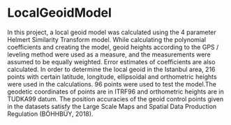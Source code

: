 # LocalGeoidModel
In this project, a local geoid model was calculated using the 4 parameter Helmert Similarity Transform model. While calculating the polynomial coefficients and creating the model, geoid heights according to the GPS / leveling method were used as a measure, and the measurements were assumed to be equally weighted. Error estimates of coefficients are also calculated. In order to determine the local geoid in the Istanbul area, 216 points with certain latitude, longitude, ellipsoidal and orthometric heights were used in the calculations. 96 points were used to test the model.The geodetic coordinates of points are in ITRF96 and orthometric heights are in TUDKA99 datum. The position accuracies of the geoid control points given in the datasets satisfy the Large Scale Maps and Spatial Data Production Regulation (BÖHHBÜY, 2018). 
